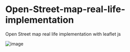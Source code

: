# Open-Street-map-real-life-implementation
Open Street map real life implementation with leaflet js

![image](https://user-images.githubusercontent.com/54931717/132301858-f5b617ff-3355-4992-840d-354afc3d81fb.png)
